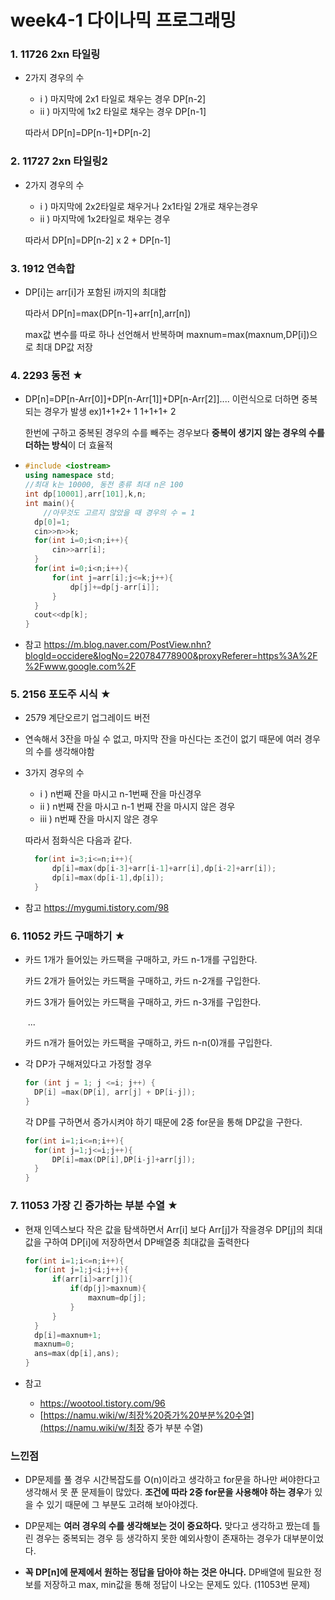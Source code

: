 # week4-1 다이나믹 프로그래밍

### 1. 11726 2xn 타일링

  - 2가지 경우의 수

      - i ) 마지막에 2x1 타일로 채우는 경우 DP[n-2]
      - ii ) 마지막에 1x2 타일로 채우는 경우 DP[n-1]

    따라서 DP[n]=DP[n-1]+DP[n-2]

### 2. 11727 2xn 타일링2 

 - 2가지 경우의 수

    - i ) 마지막에 2x2타일로 채우거나 2x1타일 2개로 채우는경우 
    - ii ) 마지막에 1x2타일로 채우는 경우

   따라서 DP[n]=DP[n-2] x 2 + DP[n-1]

### 3.  1912 연속합

- DP[i]는 arr[i]가 포함된 i까지의 최대합

  따라서 DP[n]=max(DP[n-1]+arr[n],arr[n])

  max값 변수를 따로 하나 선언해서 반복하며 maxnum=max(maxnum,DP[i])으로 최대 DP값 저장

### 4. 2293 동전 ★

- DP[n]=DP[n-Arr[0]]+DP[n-Arr[1]]+DP[n-Arr[2]].... 이런식으로 더하면 중복되는 경우가 발생
  ex)1+1+2+  1
       1+1+1+  2

  한번에 구하고 중복된 경우의 수를 빼주는 경우보다 **중복이 생기지 않는 경우의 수를 더하는 방식**이 더 효율적

- ``` c++
  #include <iostream>
  using namespace std;
  //최대 k는 10000, 동전 종류 최대 n은 100
  int dp[10001],arr[101],k,n;
  int main(){
      //아무것도 고르지 않았을 때 경우의 수 = 1
  	dp[0]=1; 
  	cin>>n>>k;
  	for(int i=0;i<n;i++){
  		cin>>arr[i];
  	}
  	for(int i=0;i<n;i++){
  		for(int j=arr[i];j<=k;j++){
  			dp[j]+=dp[j-arr[i]];
  		}
  	}
  	cout<<dp[k];
  }
  ```

- 참고 https://m.blog.naver.com/PostView.nhn?blogId=occidere&logNo=220784778900&proxyReferer=https%3A%2F%2Fwww.google.com%2F

  

### 5. 2156 포도주 시식 ★

- 2579 계단오르기 업그레이드 버전

- 연속해서 3잔을 마실 수 없고, 마지막 잔을 마신다는 조건이 없기 때문에 여러 경우의 수를 생각해야함

- 3가지 경우의 수

  - i ) n번째 잔을 마시고 n-1번째 잔을 마신경우 
  - ii ) n번째 잔을 마시고 n-1 번째 잔을 마시지 않은 경우 
  - iii ) n번째 잔을 마시지 않은 경우

  따라서 점화식은 다음과 같다.

  ```c++
  	for(int i=3;i<=n;i++){
  		dp[i]=max(dp[i-3]+arr[i-1]+arr[i],dp[i-2]+arr[i]);
  		dp[i]=max(dp[i-1],dp[i]);
  	}
  ```

- 참고 https://mygumi.tistory.com/98



### 6. 11052 카드 구매하기 ★

- 카드 1개가 들어있는 카드팩을 구매하고, 카드 n-1개를 구입한다.

  카드 2개가 들어있는 카드팩을 구매하고, 카드 n-2개를 구입한다.

  카드 3개가 들어있는 카드팩을 구매하고, 카드 n-3개를 구입한다.

  ​											...

  카드 n개가 들어있는 카드팩을 구매하고, 카드 n-n(0)개를 구입한다.

- 각 DP가 구해져있다고 가정할 경우

  ```c++
  for (int j = 1; j <=i; j++) {
  	DP[i] =max(DP[i], arr[j] + DP[i-j]);
  }
  ```

  각 DP를 구하면서 증가시켜야 하기 때문에 2중 for문을 통해 DP값을 구한다.

  ```C++
  for(int i=1;i<=n;i++){
  	for(int j=1;j<=i;j++){
  		DP[i]=max(DP[i],DP[i-j]+arr[j]);	
  	}
  }
  ```



### 7.  11053 가장 긴 증가하는 부분 수열 ★

- 현재 인덱스보다 작은 값을 탐색하면서 Arr[i] 보다 Arr[j]가 작을경우 DP[j]의 최대값을 구하여 DP[i]에 저장하면서 DP배열중 최대값을 출력한다

  ```c++
  for(int i=1;i<=n;i++){
  	for(int j=1;j<i;j++){
  		if(arr[i]>arr[j]){
  			if(dp[j]>maxnum){
  				maxnum=dp[j];
  			}
  		}
  	}
  	dp[i]=maxnum+1;
  	maxnum=0;
  	ans=max(dp[i],ans);
  }
  ```

  

- 참고

  - https://wootool.tistory.com/96
  - [https://namu.wiki/w/최장%20증가%20부분%20수열](https://namu.wiki/w/최장 증가 부분 수열)



### 느낀점

- DP문제를 풀 경우 시간복잡도를 O(n)이라고 생각하고  for문을 하나만 써야한다고 생각해서 못 푼 문제들이 많았다. **조건에 따라 2중 for문을 사용해야 하는 경우**가 있을 수 있기 때문에 그 부분도 고려해 보아야겠다.

- DP문제는 **여러 경우의 수를 생각해보는 것이 중요하다.** 맞다고 생각하고 짰는데 틀린 경우는 중복되는 경우 등 생각하지 못한 예외사항이 존재하는 경우가 대부분이었다.
- **꼭 DP[n]에 문제에서 원하는 정답을 담아야 하는 것은 아니다.** DP배열에 필요한 정보를 저장하고 max, min값을 통해 정답이 나오는 문제도 있다. (11053번 문제)










